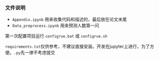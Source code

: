 ### 文件说明

* `Appendix.ipynb` 用来收集代码和描述的，最后放在论文末尾
* `Data_preprocess.ipynb` 用来预测人数第一问

第一次配置项目运行 `configrue.bat` 或 `configrue.sh`

`requirements.txt`仅供参考，不建议直接安装。开发在jupyter上进行，为了方便。`.py`先一律不考虑提交

